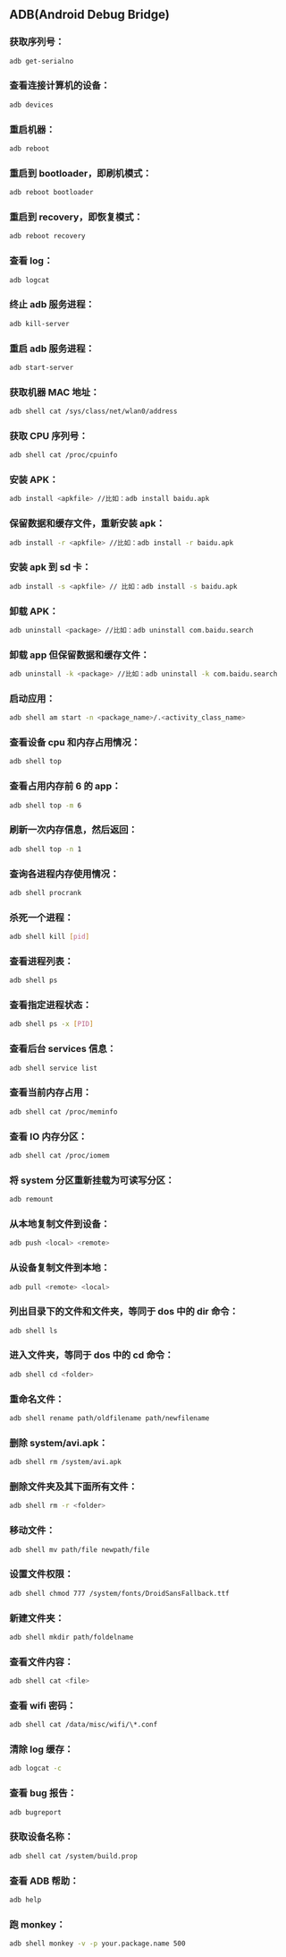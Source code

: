 ## ADB(Android Debug Bridge)

### 获取序列号：

```sh
adb get-serialno
```

### 查看连接计算机的设备：

```sh
adb devices
```

### 重启机器：

```sh
adb reboot
```

### 重启到 bootloader，即刷机模式：

```sh
adb reboot bootloader
```

### 重启到 recovery，即恢复模式：

```sh
adb reboot recovery
```

### 查看 log：

```sh
adb logcat
```

### 终止 adb 服务进程：

```sh
adb kill-server
```

### 重启 adb 服务进程：

```sh
adb start-server
```

### 获取机器 MAC 地址：

```sh
adb shell cat /sys/class/net/wlan0/address
```

### 获取 CPU 序列号：

```sh
adb shell cat /proc/cpuinfo
```

### 安装 APK：

```sh
adb install <apkfile> //比如：adb install baidu.apk
```

### 保留数据和缓存文件，重新安装 apk：

```sh
adb install -r <apkfile> //比如：adb install -r baidu.apk
```

### 安装 apk 到 sd 卡：

```sh
adb install -s <apkfile> // 比如：adb install -s baidu.apk
```

### 卸载 APK：

```sh
adb uninstall <package> //比如：adb uninstall com.baidu.search
```

### 卸载 app 但保留数据和缓存文件：

```sh
adb uninstall -k <package> //比如：adb uninstall -k com.baidu.search
```

### 启动应用：

```sh
adb shell am start -n <package_name>/.<activity_class_name>
```

### 查看设备 cpu 和内存占用情况：

```sh
adb shell top
```

### 查看占用内存前 6 的 app：

```sh
adb shell top -m 6
```

### 刷新一次内存信息，然后返回：

```sh
adb shell top -n 1
```

### 查询各进程内存使用情况：

```sh
adb shell procrank
```

### 杀死一个进程：

```sh
adb shell kill [pid]
```

### 查看进程列表：

```sh
adb shell ps
```

### 查看指定进程状态：

```sh
adb shell ps -x [PID]
```

### 查看后台 services 信息：

```sh
adb shell service list
```

### 查看当前内存占用：

```sh
adb shell cat /proc/meminfo
```

### 查看 IO 内存分区：

```sh
adb shell cat /proc/iomem
```

### 将 system 分区重新挂载为可读写分区：

```sh
adb remount
```

### 从本地复制文件到设备：

```sh
adb push <local> <remote>
```

### 从设备复制文件到本地：

```sh
adb pull <remote> <local>
```

### 列出目录下的文件和文件夹，等同于 dos 中的 dir 命令：

```sh
adb shell ls
```

### 进入文件夹，等同于 dos 中的 cd 命令：

```sh
adb shell cd <folder>
```

### 重命名文件：

```sh
adb shell rename path/oldfilename path/newfilename
```

### 删除 system/avi.apk：

```sh
adb shell rm /system/avi.apk
```

### 删除文件夹及其下面所有文件：

```sh
adb shell rm -r <folder>
```

### 移动文件：

```sh
adb shell mv path/file newpath/file
```

### 设置文件权限：

```sh
adb shell chmod 777 /system/fonts/DroidSansFallback.ttf
```

### 新建文件夹：

```sh
adb shell mkdir path/foldelname
```

### 查看文件内容：

```sh
adb shell cat <file>
```

### 查看 wifi 密码：

```sh
adb shell cat /data/misc/wifi/\*.conf
```

### 清除 log 缓存：

```sh
adb logcat -c
```

### 查看 bug 报告：

```sh
adb bugreport
```

### 获取设备名称：

```sh
adb shell cat /system/build.prop
```

### 查看 ADB 帮助：

```sh
adb help
```

### 跑 monkey：

```sh
adb shell monkey -v -p your.package.name 500
```
